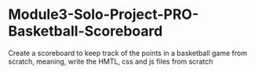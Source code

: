 # Module3-Solo-Project-PRO-Basketball-Scoreboard
Create a scoreboard to keep track of the points in a basketball game from scratch, meaning, write the HMTL, css and js files from scratch
